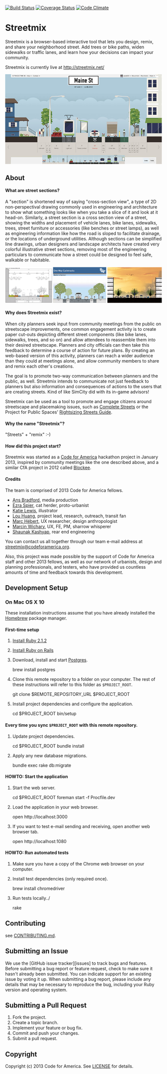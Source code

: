 [![Build Status](https://travis-ci.org/codeforamerica/streetmix.svg?branch=master)](https://travis-ci.org/codeforamerica/streetmix)
[![Coverage Status](https://img.shields.io/coveralls/codeforamerica/streetmix.svg)](https://coveralls.io/r/codeforamerica/streetmix)
[![Code Climate](https://codeclimate.com/github/codeforamerica/streetmix.png)](https://codeclimate.com/github/codeforamerica/streetmix)

Streetmix
=========

Streetmix is a browser-based interactive tool that lets you design, remix, and share your neighborhood street.  Add trees or bike paths, widen sidewalks or traffic lanes, and learn how your decisions can impact your community.

Streetmix is currently live at http://streetmix.net/

![screenshot](doc/images/screenshot-beta.jpg)

## <a name="about"></a>About

#### What are street sections?

A "section" is shortened way of saying "cross-section view", a type of 2D non-perspectival drawing commonly used in engineering and architecture to show what something looks like when you take a slice of it and look at it head-on. Similarly, a street section is a cross section view of a street, showing the widths and placement of vehicle lanes, bike lanes, sidewalks, trees, street furniture or accessories (like benches or street lamps), as well as engineering information like how the road is sloped to facilitate drainage, or the locations of underground utilities. Although sections can be simplified line drawings, urban designers and landscape architects have created very colorful illustrative street sections, removing most of the engineering particulars to communicate how a street could be designed to feel safe, walkable or habitable.

![example-sections](doc/images/thumb_sections.png "Left to Right: (1) Existing conditions section of Market Street, from the Better Market Street Plan, San Francisco (2) Proposed one-way cycletrack design of Second Street, from the Great Second Street Plan, San Francisco (3)Example of an illustrative section, courtesy of Lou Huang")

#### Why does Streetmix exist?

When city planners seek input from community meetings from the public on streetscape improvements, one common engagement activity is to create paper cut-outs depicting different street components (like bike lanes, sidewalks, trees, and so on) and allow attendees to reassemble them into their desired streetscape. Planners and city officials can then take this feedback to determine a course of action for future plans. By creating an web-based version of this activity, planners can reach a wider audience than they could at meetings alone, and allow community members to share and remix each other's creations.

The goal is to promote two-way communication between planners and the public, as well. Streetmix intends to communicate not just feedback to planners but also information and consequences of actions to the users that are creating streets. Kind of like SimCity did with its in-game advisors! 

Streetmix can be used as a tool to promote and engage citizens around streetscape and placemaking issues, such as [Complete Streets][completestreets] or the Project for Public Spaces' [Rightsizing Streets Guide][rightsizing].

[completestreets]: http://www.smartgrowthamerica.org/complete-streets/complete-streets-fundamentals
[rightsizing]: http://www.pps.org/reference/rightsizing/

#### Why the name "Streetmix"?

"Streets" + "remix" :-)

#### How did this project start?

Streetmix was started as a [Code for America][cfa] hackathon project in January 2013, inspired by community meetings like the one described above, and a similar CfA project in 2012 called [Blockee](http://blockee.org/).

#### Credits

The team is comprised of 2013 Code for America fellows.

* [Ans Bradford][ans], media production
* [Ezra Spier][ahhrrr], cat herder, proto-urbanist
* [Katie Lewis][katie], illustrator
* [Lou Huang][louh], project lead, research, outreach, transit fan
* [Marc Hébert][marccfa], UX researcher, design anthropologist
* [Marcin Wichary][mwichary], UX, FE, PM, sharrow whisperer
* [Shaunak Kashyap][ycombinator], rear end engineering

[cfa]: http://codeforamerica.org/
[ahhrrr]: https://github.com/ahhrrr
[louh]: https://github.com/louh
[mwichary]: https://github.com/mwichary
[ans]: https://github.com/anselmbradford
[katie]: https://github.com/katielewis
[ycombinator]: https://github.com/ycombinator
[marccfa]: https://github.com/MarcCfA

You can contact us all together through our team e-mail address at streetmix@codeforamerica.org.

Also, this project was made possible by the support of Code for America staff and other 2013 fellows, as well as our network of urbanists, design and planning professionals, and testers, who have provided us countless amounts of time and feedback towards this development.


## <a name="development-setup"></a>Development Setup

### On Mac OS X 10

These installation instructions assume that you have already installed the [Homebrew](http://brew.sh/) package manager.

#### First-time setup

1) [Install Ruby 2.1.2](https://github.com/codeforamerica/howto/blob/master/Ruby.md)

2) [Install Ruby on Rails](https://github.com/codeforamerica/howto/blob/master/Rails.md)

3) Download, install and start [Postgres](www.postgresql.org/).

    brew install postgres

4) Clone this remote repository to a folder on your computer. The rest of these instructions will refer to this folder as `$PROJECT_ROOT`.

    git clone $REMOTE_REPOSITORY_URL $PROJECT_ROOT

5) Install project dependencies and configure the application.

    cd $PROJECT_ROOT
    bin/setup

#### Every time you sync `$PROJECT_ROOT` with this remote repository.

1) Update project dependencies.

    cd $PROJECT_ROOT
    bundle install

2) Apply any new database migrations.

    bundle exec rake db:migrate

#### HOWTO: Start the application

1) Start the web server.

    cd $PROJECT_ROOT
    foreman start -f Procfile.dev

2) Load the application in your web browser.

    open http://localhost:3000

3) If you want to test e-mail sending and receiving, open another web browser tab.

    open http://localhost:1080

#### HOWTO: Run automated tests

1) Make sure you have a copy of the Chrome web browser on your computer.

2) Install test dependencies (only required once).

    brew install chromedriver

3) Run tests locally../

    rake

## <a name="contributing"></a>Contributing
see [CONTRIBUTING.md](CONTRIBUTING.md).

## <a name="issues"></a>Submitting an Issue
We use the [GitHub issue tracker][issues] to track bugs and features. Before
submitting a bug report or feature request, check to make sure it hasn't
already been submitted. You can indicate support for an existing issue by
voting it up. When submitting a bug report, please include  any details that may 
be necessary to reproduce the bug, including your Ruby version and operating system.

## <a name="pulls"></a>Submitting a Pull Request
1. Fork the project.
2. Create a topic branch.
3. Implement your feature or bug fix.
4. Commit and push your changes.
5. Submit a pull request.

## <a name="copyright"></a>Copyright
Copyright (c) 2013 Code for America. See [LICENSE][] for details.

[license]: https://github.com/codeforamerica/streetmix/blob/master/LICENSE.md
